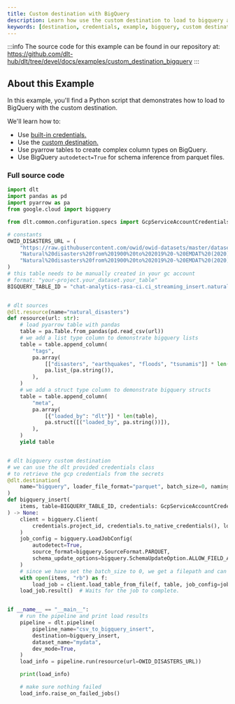 ```yaml
---
title: Custom destination with BigQuery
description: Learn how use the custom destination to load to bigquery and use credentials
keywords: [destination, credentials, example, bigquery, custom destination]
---
```

:::info
The source code for this example can be found in our repository at: 
https://github.com/dlt-hub/dlt/tree/devel/docs/examples/custom_destination_bigquery
:::
## About this Example
In this example, you'll find a Python script that demonstrates how to load to BigQuery with the custom destination.

We'll learn how to:
- Use [built-in credentials.](../general-usage/credentials/complex_types#gcp-credentials)
- Use the [custom destination.](../dlt-ecosystem/destinations/destination.md)
- Use pyarrow tables to create complex column types on BigQuery.
- Use BigQuery `autodetect=True` for schema inference from parquet files.
### Full source code
```py
import dlt
import pandas as pd
import pyarrow as pa
from google.cloud import bigquery

from dlt.common.configuration.specs import GcpServiceAccountCredentials

# constants
OWID_DISASTERS_URL = (
    "https://raw.githubusercontent.com/owid/owid-datasets/master/datasets/"
    "Natural%20disasters%20from%201900%20to%202019%20-%20EMDAT%20(2020)/"
    "Natural%20disasters%20from%201900%20to%202019%20-%20EMDAT%20(2020).csv"
)
# this table needs to be manually created in your gc account
# format: "your-project.your_dataset.your_table"
BIGQUERY_TABLE_ID = "chat-analytics-rasa-ci.ci_streaming_insert.natural-disasters"


# dlt sources
@dlt.resource(name="natural_disasters")
def resource(url: str):
    # load pyarrow table with pandas
    table = pa.Table.from_pandas(pd.read_csv(url))
    # we add a list type column to demonstrate bigquery lists
    table = table.append_column(
        "tags",
        pa.array(
            [["disasters", "earthquakes", "floods", "tsunamis"]] * len(table),
            pa.list_(pa.string()),
        ),
    )
    # we add a struct type column to demonstrate bigquery structs
    table = table.append_column(
        "meta",
        pa.array(
            [{"loaded_by": "dlt"}] * len(table),
            pa.struct([("loaded_by", pa.string())]),
        ),
    )
    yield table


# dlt bigquery custom destination
# we can use the dlt provided credentials class
# to retrieve the gcp credentials from the secrets
@dlt.destination(
    name="bigquery", loader_file_format="parquet", batch_size=0, naming_convention="snake_case"
)
def bigquery_insert(
    items, table=BIGQUERY_TABLE_ID, credentials: GcpServiceAccountCredentials = dlt.secrets.value
) -> None:
    client = bigquery.Client(
        credentials.project_id, credentials.to_native_credentials(), location="US"
    )
    job_config = bigquery.LoadJobConfig(
        autodetect=True,
        source_format=bigquery.SourceFormat.PARQUET,
        schema_update_options=bigquery.SchemaUpdateOption.ALLOW_FIELD_ADDITION,
    )
    # since we have set the batch_size to 0, we get a filepath and can load the file directly
    with open(items, "rb") as f:
        load_job = client.load_table_from_file(f, table, job_config=job_config)
    load_job.result()  # Waits for the job to complete.


if __name__ == "__main__":
    # run the pipeline and print load results
    pipeline = dlt.pipeline(
        pipeline_name="csv_to_bigquery_insert",
        destination=bigquery_insert,
        dataset_name="mydata",
        dev_mode=True,
    )
    load_info = pipeline.run(resource(url=OWID_DISASTERS_URL))

    print(load_info)

    # make sure nothing failed
    load_info.raise_on_failed_jobs()
```